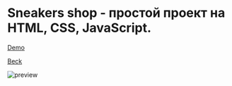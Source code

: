 # Sneakers shop - простой проект на HTML, CSS, JavaScript.

[Demo](https://beckyuldashev.github.io/sneakers-shop/)

[Beck](https://vk.com/beckyuldashev)

![preview](img/preview.jpg "Превью проекта")
